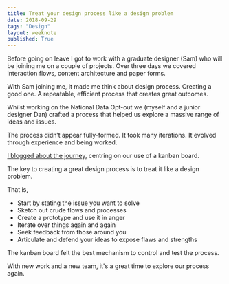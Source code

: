 ```yaml
---
title: Treat your design process like a design problem
date: 2018-09-29
tags: "Design"
layout: weeknote
published: True
---
```


Before going on leave I got to work with a graduate designer (Sam) who will be joining me on a couple of projects. Over three days we covered interaction flows, content architecture and paper forms.

With Sam joining me, it made me think about design process. Creating a good one. A repeatable, efficient process that creates great outcomes.

Whilst working on the National Data Opt-out we (myself and a junior designer Dan) crafted a process that helped us explore a massive range of ideas and issues.

The process didn’t appear fully-formed. It took many iterations. It evolved through experience and being worked.

[I blogged about the journey](https://grillopress.github.io/2018/01/08/kanban_for_interaction_design.html), centring on our use of a kanban board.

The key to creating a great design process is to treat it like a design problem.

That is,

- Start by stating the issue you want to solve
- Sketch out crude flows and processes
- Create a prototype and use it in anger
- Iterate over things again and again
- Seek feedback from those around you
- Articulate and defend your ideas to expose flaws and strengths

The kanban board felt the best mechanism to control and test the process.  

With new work and a new team, it's a great time to explore our process again.
